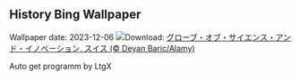 ## History Bing Wallpaper
Wallpaper date: 2023-12-06
![](https://www.bing.com/th?id=OHR.CERNCenter_JA-JP8644590306_UHD.jpg&w=1000)Download: [グローブ・オブ・サイエンス・アンド・イノベーション, スイス (© Deyan Baric/Alamy)](https://www.bing.com/th?id=OHR.CERNCenter_JA-JP8644590306_UHD.jpg)

Auto get programm by LtgX
